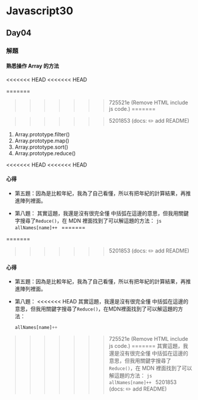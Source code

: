 # Javascript30

## Day04

### 解題

#### 熟悉操作 Array 的方法
<<<<<<< HEAD
<<<<<<< HEAD

=======
>>>>>>> 725521e (Remove HTML include js code.)
=======

>>>>>>> 5201853 (docs: ✏️ add README)
1. Array.prototype.filter()
2. Array.prototype.map()
3. Array.prototype.sort()
4. Array.prototype.reduce()

<<<<<<< HEAD
<<<<<<< HEAD
#### 心得

- 第五題：因為是比較年紀，我為了自己看懂，所以有把年紀的計算結果，再推進陣列裡面。

- 第八題：
  其實這題，我還是沒有很完全懂
  中括弧在這邊的意思，但我用關鍵字搜尋了`Reduce()`，在 MDN 裡面找到了可以解這題的方法：
  `js allNames[name]++ `
=======

=======
>>>>>>> 5201853 (docs: ✏️ add README)
#### 心得

- 第五題：因為是比較年紀，我為了自己看懂，所以有把年紀的計算結果，再推進陣列裡面。

- 第八題：
<<<<<<< HEAD
其實這題，我還是沒有很完全懂
中括弧在這邊的意思，但我用關鍵字搜尋了`Reduce()`，在MDN裡面找到了可以解這題的方法：
    ```js 
    allNames[name]++
    ```
>>>>>>> 725521e (Remove HTML include js code.)
=======
  其實這題，我還是沒有很完全懂
  中括弧在這邊的意思，但我用關鍵字搜尋了`Reduce()`，在 MDN 裡面找到了可以解這題的方法：
  `js allNames[name]++ `
>>>>>>> 5201853 (docs: ✏️ add README)
